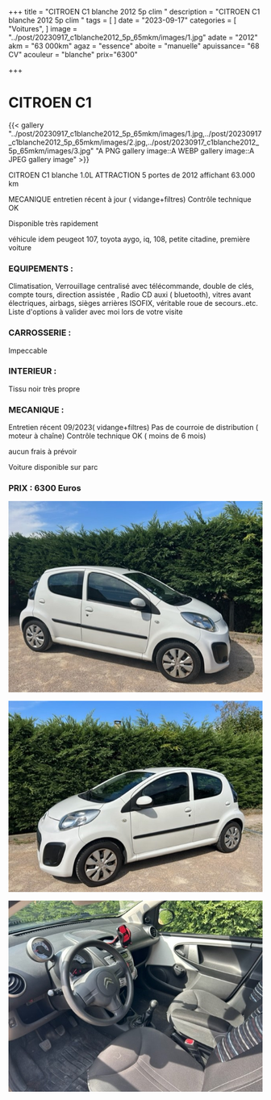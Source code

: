 +++
title = "CITROEN C1 blanche 2012 5p clim "
description = "CITROEN C1 blanche 2012 5p clim "
tags = [
]
date = "2023-09-17"
categories = [
    "Voitures",
]
image = "../post/20230917_c1blanche2012_5p_65mkm/images/1.jpg"
adate = "2012"
akm = "63 000km"
agaz = "essence"
aboite = "manuelle"
apuissance= "68 CV"
acouleur = "blanche"
prix="6300"

+++

# CITROEN C1

{{< gallery  "../post/20230917_c1blanche2012_5p_65mkm/images/1.jpg,../post/20230917_c1blanche2012_5p_65mkm/images/2.jpg,../post/20230917_c1blanche2012_5p_65mkm/images/3.jpg" "A PNG gallery image::A WEBP gallery image::A JPEG gallery image" >}}
 


CITROEN C1 blanche 1.0L ATTRACTION 5 portes de 2012 affichant 63.000 km





MECANIQUE
entretien récent à jour ( vidange+filtres)
Contrôle technique OK

Disponible très rapidement

véhicule idem peugeot 107, toyota aygo, iq, 108, petite citadine, première voiture

### EQUIPEMENTS :
Climatisation, Verrouillage centralisé avec télécommande, double de clés, compte tours, direction assistée , Radio CD auxi ( bluetooth), vitres avant électriques, airbags, sièges arrières ISOFIX, véritable roue de secours..etc.
Liste d'options à valider avec moi lors de votre visite



### CARROSSERIE :
Impeccable


### INTERIEUR :
Tissu noir très propre

### MECANIQUE :
Entretien récent 09/2023( vidange+filtres)
Pas de courroie de distribution ( moteur à chaîne)
Contrôle technique OK ( moins de 6 mois)

aucun frais à prévoir


Voiture disponible sur parc


### PRIX : 6300 Euros


<!-- more -->


![](images/1.jpg)

![](images/2.jpg)

![](images/3.jpg)

